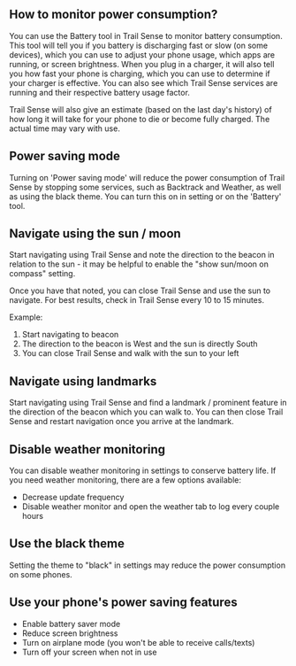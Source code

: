 ## How to monitor power consumption?

You can use the Battery tool in Trail Sense to monitor battery consumption. This tool will tell you if you battery is discharging fast or slow (on some devices), which you can use to adjust your phone usage, which apps are running, or screen brightness. When you plug in a charger, it will also tell you how fast your phone is charging, which you can use to determine if your charger is effective. You can also see which Trail Sense services are running and their respective battery usage factor.

Trail Sense will also give an estimate (based on the last day's history) of how long it will take for your phone to die or become fully charged. The actual time may vary with use.

## Power saving mode

Turning on 'Power saving mode' will reduce the power consumption of Trail Sense by stopping some services, such as Backtrack and Weather, as well as using the black theme. You can turn this on in setting or on the 'Battery' tool.

## Navigate using the sun / moon

Start navigating using Trail Sense and note the direction to the beacon in relation to the sun - it may be helpful to enable the "show sun/moon on compass" setting.

Once you have that noted, you can close Trail Sense and use the sun to navigate. For best results, check in Trail Sense every 10 to 15 minutes.

Example:

1. Start navigating to beacon
2. The direction to the beacon is West and the sun is directly South
3. You can close Trail Sense and walk with the sun to your left

## Navigate using landmarks

Start navigating using Trail Sense and find a landmark / prominent feature in the direction of the beacon which you can walk to. You can then close Trail Sense and restart navigation once you arrive at the landmark.

## Disable weather monitoring

You can disable weather monitoring in settings to conserve battery life. If you need weather monitoring, there are a few options available:

- Decrease update frequency
- Disable weather monitor and open the weather tab to log every couple hours

## Use the black theme

Setting the theme to "black" in settings may reduce the power consumption on some phones.

## Use your phone's power saving features

- Enable battery saver mode
- Reduce screen brightness
- Turn on airplane mode (you won't be able to receive calls/texts)
- Turn off your screen when not in use

